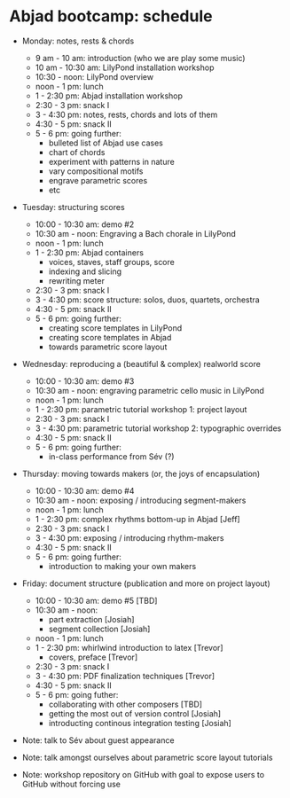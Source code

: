 Abjad bootcamp: schedule
========================

* Monday: notes, rests & chords
    * 9 am - 10 am: introduction (who we are play some music)
    * 10 am - 10:30 am: LilyPond installation workshop
    * 10:30 - noon: LilyPond overview
    * noon - 1 pm: lunch
    * 1 - 2:30 pm: Abjad installation workshop
    * 2:30 - 3 pm: snack I
    * 3 - 4:30 pm: notes, rests, chords and lots of them
    * 4:30  - 5 pm: snack II
    * 5 - 6 pm: going further:
        * bulleted list of Abjad use cases
        * chart of chords
        * experiment with patterns in nature
        * vary compositional motifs
        * engrave parametric scores
        * etc

* Tuesday: structuring scores
    * 10:00 - 10:30 am: demo #2
    * 10:30 am - noon: Engraving a Bach chorale in LilyPond
    * noon - 1 pm: lunch
    * 1 - 2:30 pm: Abjad containers
        * voices, staves, staff groups, score
        * indexing and slicing
        * rewriting meter
    * 2:30 - 3 pm: snack I
    * 3 - 4:30 pm: score structure: solos, duos, quartets, orchestra
    * 4:30  - 5 pm: snack II
    * 5 - 6 pm: going further:
        * creating score templates in LilyPond
        * creating score templates in Abjad 
        * towards parametric score layout

* Wednesday: reproducing a (beautiful & complex) realworld score
    * 10:00 - 10:30 am: demo #3
    * 10:30 am - noon: engraving parametric cello music in LilyPond
    * noon - 1 pm: lunch
    * 1 - 2:30 pm: parametric tutorial workshop 1: project layout
    * 2:30 - 3 pm: snack I
    * 3 - 4:30 pm: parametric tutorial workshop 2: typographic overrides
    * 4:30  - 5 pm: snack II
    * 5 - 6 pm: going further:
        * in-class performance from Sév (?)

* Thursday: moving towards makers (or, the joys of encapsulation)
    * 10:00 - 10:30 am: demo #4
    * 10:30 am - noon: exposing / introducing segment-makers
    * noon - 1 pm: lunch
    * 1 - 2:30 pm: complex rhythms bottom-up in Abjad [Jeff]
    * 2:30 - 3 pm: snack I
    * 3 - 4:30 pm: exposing / introducing rhythm-makers
    * 4:30  - 5 pm: snack II
    * 5 - 6 pm: going further:
        * introduction to making your own makers

* Friday: document structure (publication and more on project layout)
    * 10:00 - 10:30 am: demo #5 [TBD]
    * 10:30 am - noon:
        * part extraction [Josiah]
        * segment collection [Josiah]
    * noon - 1 pm: lunch
    * 1 - 2:30 pm: whirlwind introduction to latex [Trevor]
        * covers, preface [Trevor]
    * 2:30 - 3 pm: snack I
    * 3 - 4:30 pm: PDF finalization techniques [Trevor]
    * 4:30  - 5 pm: snack II
    * 5 - 6 pm: going futher:
        * collaborating with other composers [TBD]
        * getting the most out of version control [Josiah]
        * introducting continous integration testing [Josiah]

* Note: talk to Sév about guest appearance

* Note: talk amongst ourselves about parametric score layout tutorials

* Note: workshop repository on GitHub with goal to expose users to GitHub 
    without forcing use